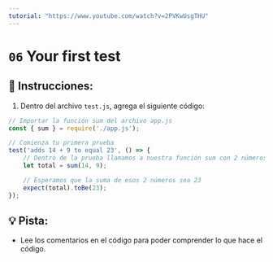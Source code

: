 ```yaml
---
tutorial: "https://www.youtube.com/watch?v=2PVKwUsgTHU"
---
```



# `06` Your first test

## 📝 Instrucciones:

1. Dentro del archivo `test.js`, agrega el siguiente código:

```js
// Importar la función sum del archivo app.js
const { sum } = require('./app.js');

// Comienza tu primera prueba
test('adds 14 + 9 to equal 23', () => {
    // Dentro de la prueba llamamos a nuestra función sum con 2 números
    let total = sum(14, 9);

    // Esperamos que la suma de esos 2 números sea 23
    expect(total).toBe(23);
});
```

## 💡 Pista:

+ Lee los comentarios en el código para poder comprender lo que hace el código. 
